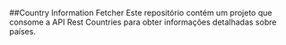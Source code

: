 ##Country Information Fetcher
Este repositório contém um projeto que consome a API Rest Countries para obter informações detalhadas sobre países.
